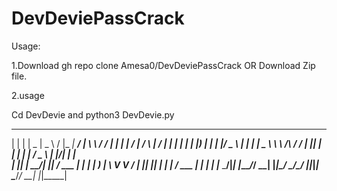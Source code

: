 # DevDeviePassCrack
Usage: 

1.Download
gh repo clone Amesa0/DevDeviePassCrack
OR
Download Zip file.

2.usage

Cd DevDevie
and
python3 DevDevie.py <username>

  _   _ ____  ____    _  _____ _____ ____   __        _____ _     _        ____    _    __  __ _____ 
 | | | |  _ \|  _ \  / \|_   _| ____/ ___|  \ \      / /_ _| |   | |      / ___|  / \  |  \/  | ____|
 | | | | |_) | | | |/ _ \ | | |  _| \___ \   \ \ /\ / / | || |   | |     | |     / _ \ | |\/| |  _|  
 | |_| |  __/| |_| / ___ \| | | |___ ___) |   \ V  V /  | || |___| |___  | |___ / ___ \| |  | | |___ 
  \___/|_|   |____/_/   \_\_| |_____|____/     \_/\_/  |___|_____|_____|  \____/_/   \_\_|  |_|_____|
                                                                                                     
